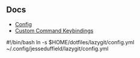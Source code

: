 ## Docs

- [Config](https://github.com/jesseduffield/lazygit/blob/master/docs/Config.md)
- [Custom Command Keybindings](https://github.com/jesseduffield/lazygit/blob/master/docs/Custom_Command_Keybindings.md)

#!/bin/bash
ln -s $HOME/dotfiles/lazygit/config.yml ~/.config/jesseduffield/lazygit/config.yml


